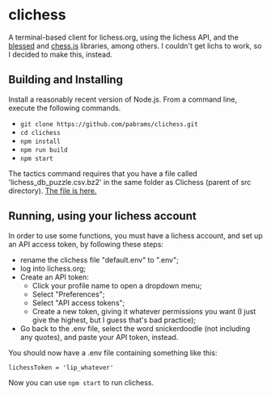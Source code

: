 
# clichess

A terminal-based client for lichess.org, using the lichess API, and the [blessed](https://www.npmjs.com/package/blessed) and [chess.js](https://github.com/jhlywa/chess.js/) libraries, among others.
I couldn't get lichs to work, so I decided to make this, instead.

## Building and Installing

Install a reasonably recent version of Node.js.
From a command line, execute the following commands.

- `git clone https://github.com/pabrams/clichess.git`
- `cd clichess`
- `npm install`
- `npm run build`
- `npm start`

The tactics command requires that you have a file called 'lichess_db_puzzle.csv.bz2' in the same folder as Clichess (parent of src directory).  [The file is here.](https://database.lichess.org/#puzzles)

## Running, using your lichess account

In order to use some functions, you must have a lichess account, and set up an API access token, by following these steps:

- rename the clichess file "default.env" to ".env";
- log into lichess.org;
- Create an API token:
  - Click your profile name to open a dropdown menu;
  - Select "Preferences";
  - Select "API access tokens";
  - Create a new token, giving it whatever permissions you want (I just give the highest, but I guess that's bad practice);
- Go back to the .env file, select the word snickerdoodle (not including any quotes), and paste your API token, instead.

You should now have a .env file containing something like this:

`lichessToken = 'lip_whatever'`

Now you can use `npm start` to run clichess.
